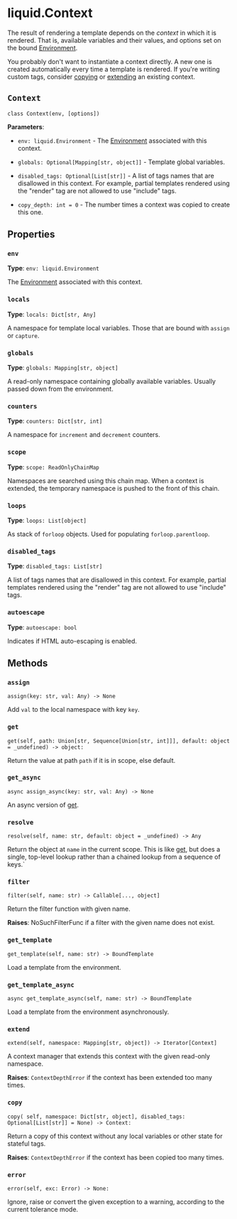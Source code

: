# liquid.Context

The result of rendering a template depends on the _context_ in which it is rendered. That is,
available variables and their values, and options set on the bound [Environment](Environment).

You probably don't want to instantiate a context directly. A new one is created automatically every
time a template is rendered. If you're writing custom tags, consider [copying](#copy) or
[extending](#extend) an existing context.

## `Context`

`class Context(env, [options])`

**Parameters**:

- `env: liquid.Environment` - The [Environment](Environment) associated with this context.

- `globals: Optional[Mapping[str, object]]` - Template global variables.

- `disabled_tags: Optional[List[str]]` - A list of tags names that are disallowed in this context.
  For example, partial templates rendered using the "render" tag are not allowed to use "include"
  tags.

- `copy_depth: int = 0` - The number times a context was copied to create this one.

## Properties

### `env`

**Type**: `env: liquid.Environment`

The [Environment](Environment) associated with this context.

### `locals`

**Type**: `locals: Dict[str, Any]`

A namespace for template local variables. Those that are bound with `assign` or `capture`.

### `globals`

**Type**: `globals: Mapping[str, object]`

A read-only namespace containing globally available variables. Usually passed down from the
environment.

### `counters`

**Type**: `counters: Dict[str, int]`

A namespace for `increment` and `decrement` counters.

### `scope`

**Type**: `scope: ReadOnlyChainMap`

Namespaces are searched using this chain map. When a context is extended, the temporary namespace is
pushed to the front of this chain.

### `loops`

**Type**: `loops: List[object]`

As stack of `forloop` objects. Used for populating `forloop.parentloop`.

### `disabled_tags`

**Type**: `disabled_tags: List[str]`

A list of tags names that are disallowed in this context. For example, partial templates rendered
using the "render" tag are not allowed to use "include" tags.

### `autoescape`

**Type**: `autoescape: bool`

Indicates if HTML auto-escaping is enabled.

## Methods

### `assign`

`assign(key: str, val: Any) -> None`

Add `val` to the local namespace with key `key`.

### `get`

`get(self, path: Union[str, Sequence[Union[str, int]]], default: object = _undefined) -> object:`

Return the value at path `path` if it is in scope, else default.

### `get_async`

`async assign_async(key: str, val: Any) -> None`

An async version of [get](#get).

### `resolve`

`resolve(self, name: str, default: object = _undefined) -> Any`

Return the object at `name` in the current scope. This is like [get](#get), but does a single,
top-level lookup rather than a chained lookup from a sequence of keys.`

### `filter`

`filter(self, name: str) -> Callable[..., object]`

Return the filter function with given name.

**Raises**: NoSuchFilterFunc if a filter with the given name does not exist.

### `get_template`

`get_template(self, name: str) -> BoundTemplate`

Load a template from the environment.

### `get_template_async`

`async get_template_async(self, name: str) -> BoundTemplate`

Load a template from the environment asynchronously.

### `extend`

`extend(self, namespace: Mapping[str, object]) -> Iterator[Context]`

A context manager that extends this context with the given read-only namespace.

**Raises**: `ContextDepthError` if the context has been extended too many times.

### `copy`

`copy( self, namespace: Dict[str, object], disabled_tags: Optional[List[str]] = None) -> Context:`

Return a copy of this context without any local variables or other state for stateful tags.

**Raises**: `ContextDepthError` if the context has been copied too many times.

### `error`

`error(self, exc: Error) -> None:`

Ignore, raise or convert the given exception to a warning, according to the current tolerance mode.

